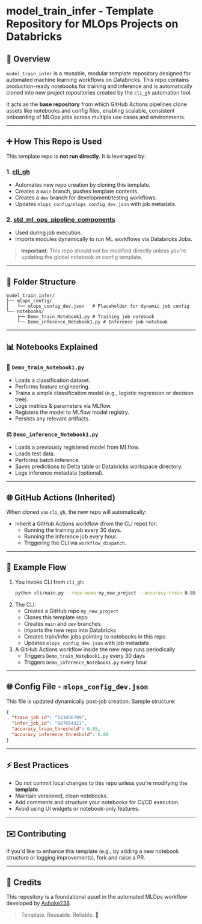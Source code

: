 # model_train_infer - Template Repository for MLOps Projects on Databricks

## 🔎 Overview
`model_train_infer` is a reusable, modular template repository designed for automated machine learning workflows on Databricks. This repo contains production-ready notebooks for training and inference and is automatically cloned into new project repositories created by the `cli_gh` automation tool.

It acts as the **base repository** from which GitHub Actions pipelines clone assets like notebooks and config files, enabling scalable, consistent onboarding of MLOps jobs across multiple use cases and environments.

---

## ➕ How This Repo is Used
This template repo is **not run directly**. It is leveraged by:

### 1. [cli_gh](https://github.com/Ashoke238/cli_gh)
- Automates new repo creation by cloning this template.
- Creates a `main` branch, pushes template contents.
- Creates a `dev` branch for development/testing workflows.
- Updates `mlops_config/mlops_config_dev.json` with job metadata.

### 2. [std_ml_ops_pipeline_components](https://github.com/Ashoke238/std_ml_ops_pipeline_components)
- Used during job execution.
- Imports modules dynamically to run ML workflows via Databricks Jobs.

> **Important**: This repo should not be modified directly unless you're updating the global notebook or config template.

---

## 🔹 Folder Structure
```
model_train_infer/
├── mlops_config/
│   └── mlops_config_dev.json   # Placeholder for dynamic job config
└── notebooks/
    ├── Demo_train_Notebook1.py # Training job notebook
    └── Demo_inference_Notebook1.py # Inference job notebook
```

---

## 📊 Notebooks Explained

### 🌟 `Demo_train_Notebook1.py`
- Loads a classification dataset.
- Performs feature engineering.
- Trains a simple classification model (e.g., logistic regression or decision tree).
- Logs metrics & parameters via MLflow.
- Registers the model to MLflow model registry.
- Persists any relevant artifacts.

### ⚖️ `Demo_inference_Notebook1.py`
- Loads a previously registered model from MLflow.
- Loads test data.
- Performs batch inference.
- Saves predictions to Delta table or Databricks workspace directory.
- Logs inference metadata (optional).

---

## 🌐 GitHub Actions (Inherited)
When cloned via `cli_gh`, the new repo will automatically:
- Inherit a GitHub Actions workflow (from the CLI repo) for:
  - Running the training job every 30 days.
  - Running the inference job every hour.
  - Triggering the CLI via `workflow_dispatch`.

---

## 🚀 Example Flow
1. You invoke CLI from `cli_gh`:
   ```bash
   python cli/main.py --repo-name my_new_project --accuracy-train 0.85 --accuracy-inference 0.80
   ```
2. The CLI:
   - Creates a GitHub repo `my_new_project`
   - Clones this template repo
   - Creates `main` and `dev` branches
   - Imports the new repo into Databricks
   - Creates train/infer jobs pointing to notebooks in this repo
   - Updates `mlops_config_dev.json` with job metadata
3. A GitHub Actions workflow inside the new repo runs periodically
   - Triggers `Demo_train_Notebook1.py` every 30 days
   - Triggers `Demo_inference_Notebook1.py` every hour

---

## 🌐 Config File - `mlops_config_dev.json`
This file is updated dynamically post-job creation. Sample structure:
```json
{
  "train_job_id": "123456789",
  "infer_job_id": "987654321",
  "accuracy_train_threshold": 0.85,
  "accuracy_inference_threshold": 0.80
}
```

---

## ⚡ Best Practices
- Do not commit local changes to this repo unless you're modifying the **template**.
- Maintain versioned, clean notebooks.
- Add comments and structure your notebooks for CI/CD execution.
- Avoid using UI widgets or notebook-only features.

---

## ✉️ Contributing
If you'd like to enhance this template (e.g., by adding a new notebook structure or logging improvements), fork and raise a PR.

---

## 🌟 Credits
This repository is a foundational asset in the automated MLOps workflow developed by [Ashoke238](https://github.com/Ashoke238).

> Template. Reusable. Reliable. 🚀

